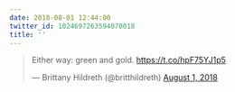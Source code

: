 ```yaml
---
date: 2018-08-01 12:44:00
twitter_id: 1024697263594070018
title: ''
---
```


<blockquote class="twitter-tweet"><p lang="en" dir="ltr">Either way: green and gold. <a href="https://t.co/hpF75YJ1p5">https://t.co/hpF75YJ1p5</a></p>&mdash; Brittany Hildreth (@britthildreth) <a href="https://twitter.com/britthildreth/status/1024695344842584064?ref_src=twsrc%5Etfw">August 1, 2018</a></blockquote>
<script async src="https://platform.twitter.com/widgets.js" charset="utf-8"></script>
